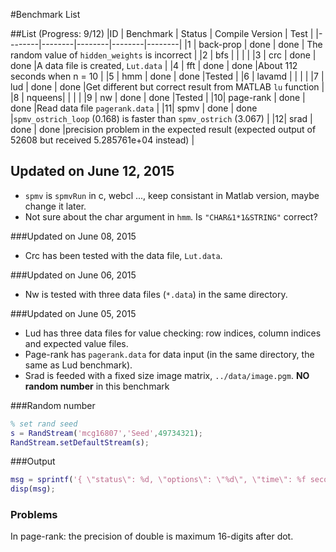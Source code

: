 #Benchmark List

##List (Progress: 9/12)
|ID | Benchmark | Status | Compile Version | Test |
|--------|--------|--------|--------|--------|
|1 | back-prop  |  done  | done | The random value of `hidden_weights` is incorrect |
|2 | bfs | | | |
|3 | crc | done | done  |A data file is created, `Lut.data` |
|4 | fft | done | done  |About 112 seconds when n = 10 |
|5 | hmm | done | done |Tested |
|6 | lavamd |   |  | |
|7 | lud | done | done |Get different but correct result from MATLAB `lu` function |
|8 | nqueens| |  | |
|9 | nw | done | done |Tested |
|10| page-rank | done | done |Read data file `pagerank.data` |
|11| spmv | done | done |`spmv_ostrich_loop` (0.168) is faster than `spmv_ostrich` (3.067) |
|12| srad | done | done  |precision problem in the expected result (expected output of 52608 but received 5.285761e+04 instead) |

## Updated on June 12, 2015
* `spmv` is `spmvRun` in c, webcl ..., keep consistant in Matlab version, maybe change it later.
* Not sure about the char argument in `hmm`.  Is `"CHAR&1*1&STRING"` correct?

###Updated on June 08, 2015
* Crc has been tested with the data file, `Lut.data`.

###Updated on June 06, 2015
* Nw is tested with three data files (`*.data`) in the same directory.

###Updated on June 05, 2015
* Lud has three data files for value checking: row indices, column indices and expected value files.
* Page-rank has `pagerank.data` for data input (in the same directory, the same as Lud benchmark).
* Srad is feeded with a fixed size image matrix, `../data/image.pgm`. **NO random number** in this benchmark

###Random number
```matlab
% set rand seed
s = RandStream('mcg16807','Seed',49734321);
RandStream.setDefaultStream(s);
```


###Output
```matlab
msg = sprintf('{ \"status\": %d, \"options\": \"%d\", \"time\": %f seconds}\n', 1, two_exp, elapsedTime);
disp(msg);
```

### Problems
In page-rank: the precision of double is maximum 16-digits after dot.
